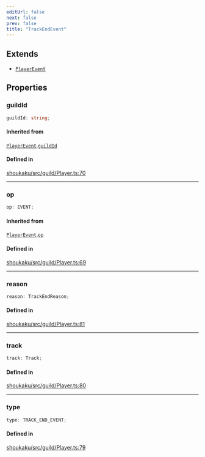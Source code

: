 ```yaml
---
editUrl: false
next: false
prev: false
title: "TrackEndEvent"
---
```


## Extends

- [`PlayerEvent`](/api/interfaces/playerevent/)

## Properties

<a id="guildid" name="guildid"></a>

### guildId

```ts
guildId: string;
```

#### Inherited from

[`PlayerEvent`](/api/interfaces/playerevent/).[`guildId`](/api/interfaces/playerevent/#guildid)

#### Defined in

[shoukaku/src/guild/Player.ts:70](https://github.com/shipgirlproject/shoukaku/blob/9d5588e950f8b8cbe3cdd5386a275943ff6fdba1/src/guild/Player.ts#L70)

***

<a id="op" name="op"></a>

### op

```ts
op: EVENT;
```

#### Inherited from

[`PlayerEvent`](/api/interfaces/playerevent/).[`op`](/api/interfaces/playerevent/#op)

#### Defined in

[shoukaku/src/guild/Player.ts:69](https://github.com/shipgirlproject/shoukaku/blob/9d5588e950f8b8cbe3cdd5386a275943ff6fdba1/src/guild/Player.ts#L69)

***

<a id="reason" name="reason"></a>

### reason

```ts
reason: TrackEndReason;
```

#### Defined in

[shoukaku/src/guild/Player.ts:81](https://github.com/shipgirlproject/shoukaku/blob/9d5588e950f8b8cbe3cdd5386a275943ff6fdba1/src/guild/Player.ts#L81)

***

<a id="track" name="track"></a>

### track

```ts
track: Track;
```

#### Defined in

[shoukaku/src/guild/Player.ts:80](https://github.com/shipgirlproject/shoukaku/blob/9d5588e950f8b8cbe3cdd5386a275943ff6fdba1/src/guild/Player.ts#L80)

***

<a id="type" name="type"></a>

### type

```ts
type: TRACK_END_EVENT;
```

#### Defined in

[shoukaku/src/guild/Player.ts:79](https://github.com/shipgirlproject/shoukaku/blob/9d5588e950f8b8cbe3cdd5386a275943ff6fdba1/src/guild/Player.ts#L79)
